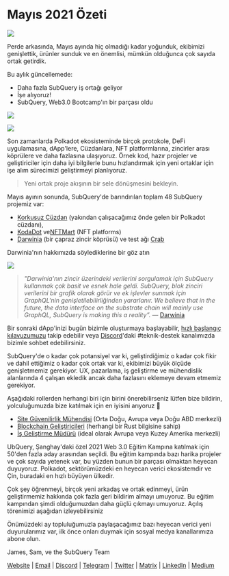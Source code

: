 # Mayıs 2021 Özeti

![](https://miro.medium.com/max/1400/1*5E_eIJBTvHI7W24ib_Syvw.png)

Perde arkasında, Mayıs ayında hiç olmadığı kadar yoğunduk, ekibimizi genişlettik, ürünler sunduk ve en önemlisi, mümkün olduğunca çok sayıda ortak getirdik.

Bu aylık güncellemede:

-   Daha fazla SubQuery iş ortağı geliyor
-   İşe alıyoruz!
-   SubQuery, Web3.0 Bootcamp'ın bir parçası oldu

![](https://miro.medium.com/freeze/max/60/1*bFOaBnLZUfhRxiQa7fjbwA.gif?q=20)

![](https://miro.medium.com/max/640/1*bFOaBnLZUfhRxiQa7fjbwA.gif)

Son zamanlarda Polkadot ekosisteminde birçok protokole, DeFi uygulamasına, dApp'lere, Cüzdanlara, NFT platformlarına, zincirler arası köprülere ve daha fazlasına ulaşıyoruz. Örnek kod, hazır projeler ve geliştiriciler için daha iyi bilgilerle bunu hızlandırmak için yeni ortaklar için işe alım sürecimizi geliştirmeyi planlıyoruz.

> Yeni ortak proje akışının bir sele dönüşmesini bekleyin.

Mayıs ayının sonunda, SubQuery'de barındırılan toplam 48 SubQuery projemiz var:

-   [Korkusuz Cüzdan](https://fearlesswallet.io/) (yakından çalışacağımız önde gelen bir Polkadot cüzdanı),
-   [KodaDot](https://kodadot.xyz/) ve[NFTMart](https://www.nftmart.io/) (NFT platforms)
-   [Darwinia](https://explorer.subquery.network/subquery/darwinia-network/darwinia) (bir çapraz zincir köprüsü) ve test ağı [Crab](https://explorer.subquery.network/subquery/wuminzhe/crab)

Darwinia'nın hakkımızda söylediklerine bir göz atın

![](https://miro.medium.com/max/1400/0*Bc8P3mcH6rz-KtT0)

> _"Darwinia'nın zincir üzerindeki verilerini sorgulamak için SubQuery kullanmak çok basit ve esnek hale geldi. SubQuery, blok zinciri verilerini bir grafik olarak görür ve ek işlevler sunmak için GraphQL'nin genişletilebilirliğinden yararlanır. We believe that in the future, the data interface on the substrate chain will mainly use GraphQL, SubQuery is making this a reality”._ — [Darwinia](https://subquery.medium.com/darwinias-network-data-is-now-available-for-free-in-subquery-b4f51c73fb15)

Bir sonraki dApp'inizi bugün bizimle oluşturmaya başlayabilir, [hızlı başlangıç ​​kılavuzumuzu](https://doc.subquery.network/quickstart.html) takip edebilir veya [Discord](https://discord.com/invite/78zg8aBSMG)'daki #teknik-destek kanalımızda bizimle sohbet edebilirsiniz.

SubQuery'de o kadar çok potansiyel var ki, geliştirdiğimiz o kadar çok fikir ve dahil ettiğimiz o kadar çok ortak var ki, ekibimizi büyük ölçüde genişletmemiz gerekiyor. UX, pazarlama, iş geliştirme ve mühendislik alanlarında 4 çalışan ekledik ancak daha fazlasını eklemeye devam etmemiz gerekiyor.

Aşağıdaki rollerden herhangi biri için birini önerebilirseniz lütfen bize bildirin, yolculuğumuzda bize katılmak için en iyisini arıyoruz 🚀

-   [Site Güvenilirlik Mühendisi](https://dash.recooty.com/openings/details/e44cf9762b402f5d8b5bc36f60304a15) (Orta Doğu, Avrupa veya Doğu ABD merkezli)
-   [Blockchain Geliştiricileri](https://dash.recooty.com/openings/details/9578a63fbe545bd82cc5bbe749636af1) (herhangi bir Rust bilgisine sahip)
-   [İş Geliştirme Müdürü](https://rcty.co/3coJPrV) (ideal olarak Avrupa veya Kuzey Amerika merkezli)

UbQuery, Şanghay'daki özel 2021 Web 3.0 Eğitim Kampına katılmak için 50'den fazla aday arasından seçildi. Bu eğitim kampında bazı harika projeler ve çok sayıda yetenek var, bu yüzden bunun bir parçası olmaktan heyecan duyuyoruz. Polkadot, sektörümüzdeki en heyecan verici ekosistemdir ve Çin, buradaki en hızlı büyüyen ülkedir.

Çok şey öğrenmeyi, birçok yeni arkadaş ve ortak edinmeyi, ürün geliştirmemiz hakkında çok fazla geri bildirim almayı umuyoruz. Bu eğitim kampından şimdi olduğumuzdan daha güçlü çıkmayı umuyoruz. Açılış törenimizi aşağıdan izleyebilirsiniz

Önümüzdeki ay topluluğumuzla paylaşacağımız bazı heyecan verici yeni duyurularımız var, ilk önce onları duymak için sosyal medya kanallarımıza abone olun.

James, Sam, ve the SubQuery Team

[Website](https://subquery.network/) | [Email](mailto:hello@subquery.network) | [Discord](https://discord.com/invite/78zg8aBSMG) | [Telegram](https://t.me/subquerynetwork) | [Twitter](https://twitter.com/subquerynetwork) | [Matrix](https://matrix.to/#/#subquery:matrix.org) | [LinkedIn](https://www.linkedin.com/company/subquery) | [Medium](https://subquery.medium.com/)
